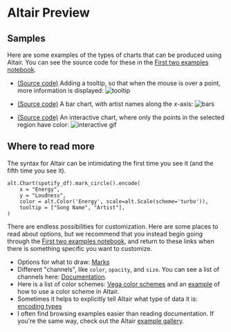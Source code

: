 # Altair Preview

## Samples

Here are some examples of the types of charts that can be produced using Altair.  You can see the source code for these in the [First two examples notebook](First-Altair-examples.ipynb).

* [(Source code)](log-curve) Adding a tooltip, so that when the mouse is over a point, more information is displayed:
![tooltip](../images/tooltip.png)

* [(Source code)](Spotify-bar) A bar chart, with artist names along the $x$-axis:
![bars](../images/bars.png)

* [(Source code)](Spotify-interactive) An interactive chart, where only the points in the selected region have color:
![interactive gif](../images/altair.gif)

## Where to read more

The syntax for Altair can be intimidating the first time you see it (and the fifth time you see it).

```
alt.Chart(spotify_df).mark_circle().encode(
    x = "Energy",
    y = "Loudness",
    color = alt.Color('Energy', scale=alt.Scale(scheme='turbo')),
    tooltip = ["Song Name", "Artist"],
)
```

There are endless possibilities for customization.  Here are some places to read about options, but we recommend that you instead begin going through the [First two examples notebook](First-Altair-examples.ipynb), and return to these links when there is something specific you want to customize.
* Options for what to draw: [Marks](https://altair-viz.github.io/user_guide/marks.html)
* Different "channels", like `color`, `opacity`, and `size`.  You can see a list of channels here: [Documentation](https://altair-viz.github.io/user_guide/encoding.html#encoding-channels).
* Here is a list of color schemes: [Vega color schemes](https://vega.github.io/vega/docs/schemes/) and an [example](https://altair-viz.github.io/user_guide/customization.html#color-schemes) of how to use a color scheme in Altair.
* Sometimes it helps to explicitly tell Altair what type of data it is: [encoding types](https://altair-viz.github.io/user_guide/encoding.html#encoding-data-types)
* I often find browsing examples easier than reading documentation.  If you're the same way, check out the Altair [example gallery](https://altair-viz.github.io/gallery/index.html).